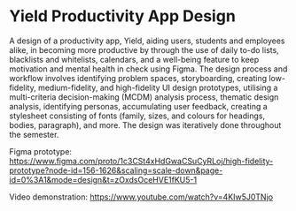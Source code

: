 # Yield Productivity App Design
A design of a productivity app, Yield, aiding users, students and employees alike, in becoming more productive by through the use of daily to-do lists, blacklists and whitelists, calendars, and a well-being feature to keep motivation and mental health in check using Figma. The design process and workflow involves identifying problem spaces, storyboarding, creating low-fidelity, medium-fidelity, and high-fidelity UI design prototypes, utilising a multi-criteria decision-making (MCDM) analysis process, thematic design analysis, identifying personas, accumulating user feedback, creating a stylesheet consisting of fonts (family, sizes, and colours for headings, bodies, paragraph), and more. The design was iteratively done throughout the semester.

Figma prototype: https://www.figma.com/proto/1c3CSt4xHdGwaCSuCyRLoj/high-fidelity-prototype?node-id=156-1626&scaling=scale-down&page-id=0%3A1&mode=design&t=zOxdsOceHVE1fKU5-1

Video demonstration: https://www.youtube.com/watch?v=4KIw5J0TNjo
